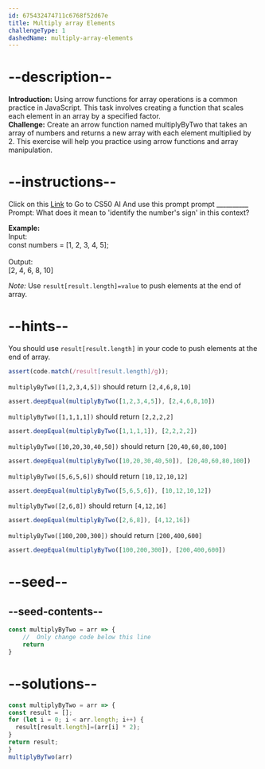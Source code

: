 ```yaml
---
id: 675432474711c6768f52d67e
title: Multiply array Elements
challengeType: 1
dashedName: multiply-array-elements
---
```


# --description--

**Introduction:**
Using arrow functions for array operations is a common practice in JavaScript. This task involves creating a function that scales each element in an array by a specified factor.
<br>
**Challenge:**
Create an arrow function named multiplyByTwo that takes an array of numbers and returns a new array with each element multiplied by 2. This exercise will help you practice using arrow functions and array manipulation.

# --instructions--

Click on this <a href = "https://cs50.ai/chat">Link</a>  to Go to CS50 AI 
And use this prompt prompt __________
Prompt: What does it mean to 'identify the number's sign' in this context?

**Example:**
<br>
Input: <br>
const numbers = [1, 2, 3, 4, 5]; <br>
<br>
Output: 
<br>
[2, 4, 6, 8, 10]

*Note:* 
Use `result[result.length]=value` to push elements at the end of array.

# --hints--

You should use `result[result.length]`  in your code to push elements at the end of array.

```js
assert(code.match(/result[result.length]/g));
```

`multiplyByTwo([1,2,3,4,5])` should return `[2,4,6,8,10]`

```js
assert.deepEqual(multiplyByTwo([1,2,3,4,5]), [2,4,6,8,10])
```

`multiplyByTwo([1,1,1,1])` should return `[2,2,2,2]`

```js
assert.deepEqual(multiplyByTwo([1,1,1,1]), [2,2,2,2])
```

`multiplyByTwo([10,20,30,40,50])` should return `[20,40,60,80,100]`

```js
assert.deepEqual(multiplyByTwo([10,20,30,40,50]), [20,40,60,80,100])
```

`multiplyByTwo([5,6,5,6])` should return `[10,12,10,12]`

```js
assert.deepEqual(multiplyByTwo([5,6,5,6]), [10,12,10,12])
```

`multiplyByTwo([2,6,8])` should return `[4,12,16]`

```js
assert.deepEqual(multiplyByTwo([2,6,8]), [4,12,16])
```

`multiplyByTwo([100,200,300])` should return `[200,400,600]`

```js
assert.deepEqual(multiplyByTwo([100,200,300]), [200,400,600])
```

# --seed--
## --seed-contents--

```js
const multiplyByTwo = arr => {
	//  Only change code below this line
	return
}
```

# --solutions--

```js
const multiplyByTwo = arr => {
const result = [];
for (let i = 0; i < arr.length; i++) {
  result[result.length]=(arr[i] * 2);
}
return result;
}
multiplyByTwo(arr)
```
